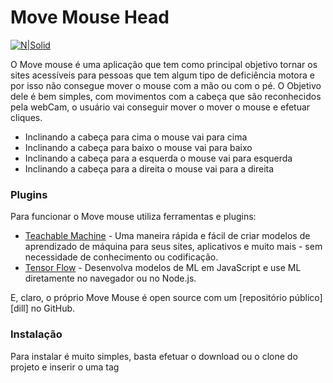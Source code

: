 # Move Mouse Head

[![N|Solid](https://uploaddeimagens.com.br/images/002/869/762/original/DesenvolvidoPor.png)](https://8pixel.com.br)

O Move mouse é uma aplicação que tem como principal objetivo tornar os sites acessíveis para pessoas que tem algum tipo de deficiência motora e por isso não consegue mover o mouse com a mão ou com o pé. 
O Objetivo dele é bem simples, com movimentos com a cabeça que são reconhecidos pela webCam, o usuário vai conseguir mover o mover o mouse e efetuar cliques.

  - Inclinando a cabeça para cima o mouse vai para cima <br />
  - Inclinando a cabeça para  baixo o mouse vai para baixo<br />
  - Inclinando a cabeça para a esquerda o mouse vai para esquerda<br />
  - Inclinando a cabeça para a direita o mouse vai para a direita


### Plugins

Para funcionar o Move mouse utiliza ferramentas e plugins:

* [Teachable Machine] - Uma maneira rápida e fácil de criar modelos de aprendizado de máquina para seus sites, aplicativos e muito mais - sem necessidade de conhecimento ou codificação.
* [Tensor Flow] - Desenvolva modelos de ML em JavaScript e use ML diretamente no navegador ou no Node.js.

E, claro, o próprio Move Mouse é open source com um [repositório público][dill]
no GitHub.

### Instalação

Para instalar é muito simples, basta efetuar o download ou o clone do projeto e inserir o uma tag <script> na <head> do seu website.

```html
<!DOCTYPE html>
<html>
    <head>
	    <meta  charset="UTF-8">
	    <!-- META TAGS DO SEU WEBSITE -->
	    <title>[NO DO SEU WEBSITE]</title>
        <script type="text/javascript" src="lib.js"></script>
    </head>
    <body>
	</body>
</html>
```
A tag pode ser inserida também ao final do body.


### Disparar e usar

Para disparar o evento e começar a utilizar a biblioteca para mover o mouse, basta adicionar a o atributo data-head-mouse em qualquer o botão.
```html
<button type="button" data-head-mouse>Começar</button>
```

### Demo
Para ver em funcionamento [visite nossa página demo]

### Desenvolvimentor

Esta aplicação ainda esta em desenvolvimento, então toda e qualquer ajuda é bem vinda.

### Todos

 - Realizar teste funcional com as personas corretas
 - Adicionar módulo de controle de velocidade de mouse
 - Aprimorar sensores de movimento

License
----

MIT


** Software livre**

[//]: # (These are reference links used in the body of this note and get stripped out when the markdown processor does its job. There is no need to format nicely because it shouldn't be seen. Thanks SO - http://stackoverflow.com/questions/4823468/store-comments-in-markdown-syntax)

   [Tensor Flow]: <https://www.tensorflow.org/js>
   [ visite nossa página demo]: <https://demowebpage.8pixel.com.br>
   [Teachable Machine]: <https://teachablemachine.withgoogle.com/>
